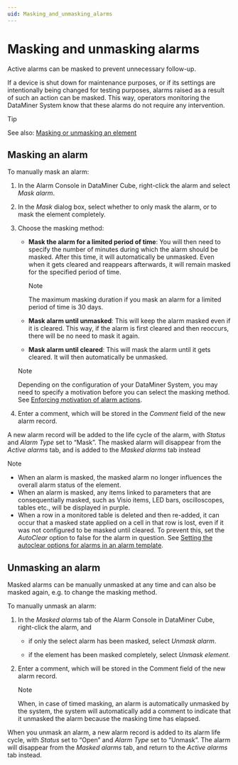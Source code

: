 ```yaml
---
uid: Masking_and_unmasking_alarms
---
```


# Masking and unmasking alarms

Active alarms can be masked to prevent unnecessary follow-up.

If a device is shut down for maintenance purposes, or if its settings are intentionally being changed for testing purposes, alarms raised as a result of such an action can be masked. This way, operators monitoring the DataMiner System know that these alarms do not require any intervention.

> [!TIP]
> See also: [Masking or unmasking an element](xref:Masking_or_unmasking_an_element)

## Masking an alarm

To manually mask an alarm:

1. In the Alarm Console in DataMiner Cube, right-click the alarm and select *Mask alarm*.

1. In the *Mask* dialog box, select whether to only mask the alarm, or to mask the element completely.

1. Choose the masking method:

   - **Mask the alarm for a limited period of time**: You will then need to specify the number of minutes during which the alarm should be masked. After this time, it will automatically be unmasked. Even when it gets cleared and reappears afterwards, it will remain masked for the specified period of time.

     > [!NOTE]
     > The maximum masking duration if you mask an alarm for a limited period of time is 30 days.

   - **Mask alarm until unmasked**: This will keep the alarm masked even if it is cleared. This way, if the alarm is first cleared and then reoccurs, there will be no need to mask it again.

   - **Mask alarm until cleared**: This will mask the alarm until it gets cleared. It will then automatically be unmasked.

   > [!NOTE]
   > Depending on the configuration of your DataMiner System, you may need to specify a motivation before you can select the masking method. See [Enforcing motivation of alarm actions](xref:Enforcing_motivation_of_alarm_actions).

1. Enter a comment, which will be stored in the *Comment* field of the new alarm record.

A new alarm record will be added to the life cycle of the alarm, with *Status* and *Alarm Type* set to “Mask”. The masked alarm will disappear from the *Active alarms* tab, and is added to the *Masked alarms* tab instead

> [!NOTE]
>
> - When an alarm is masked, the masked alarm no longer influences the overall alarm status of the element.
> - When an alarm is masked, any items linked to parameters that are consequentially masked, such as Visio items, LED bars, oscilloscopes, tables etc., will be displayed in purple.
> - When a row in a monitored table is deleted and then re-added, it can occur that a masked state applied on a cell in that row is lost, even if it was not configured to be masked until cleared. To prevent this, set the *AutoClear* option to false for the alarm in question. See [Setting the autoclear options for alarms in an alarm template](xref:Setting_the_autoclear_option_in_alarm_template).

## Unmasking an alarm

Masked alarms can be manually unmasked at any time and can also be masked again, e.g. to change the masking method.

To manually unmask an alarm:

1. In the *Masked alarms* tab of the Alarm Console in DataMiner Cube, right-click the alarm, and

   - if only the select alarm has been masked, select *Unmask alarm*.

   - if the element has been masked completely, select *Unmask element*.

1. Enter a comment, which will be stored in the Comment field of the new alarm record.

   > [!NOTE]
   > When, in case of timed masking, an alarm is automatically unmasked by the system, the system will automatically add a comment to indicate that it unmasked the alarm because the masking time has elapsed.

When you unmask an alarm, a new alarm record is added to its alarm life cycle, with *Status* set to “Open” and *Alarm Type* set to “Unmask”. The alarm will disappear from the *Masked alarms* tab, and return to the *Active alarms* tab instead.
